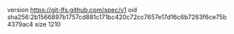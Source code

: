 version https://git-lfs.github.com/spec/v1
oid sha256:2b1566897b1757cd881c171bc420c72cc7657e17d16c6b7263f6ce75b4379ac4
size 1210
